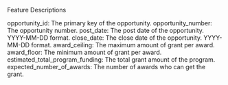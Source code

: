 Feature Descriptions

opportunity_id: The primary key of the opportunity.
opportunity_number: The opportunity number.
post_date: The post date of the opportunity. YYYY-MM-DD format.
close_date: The close date of the opportunity. YYYY-MM-DD format.
award_ceiling: The maximum amount of grant per award.
award_floor: The minimum amount of grant per award.
estimated_total_program_funding: The total grant amount of the program.
expected_number_of_awards: The number of awards who can get the grant.
